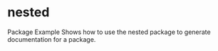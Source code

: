 # nested
<!-- THIS FILE IS GENERATED. DO NOT EDIT! -->


Package Example Shows how to use the nested package to generate documentation for a package.

